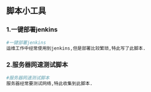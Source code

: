 ## 脚本小工具

### 1.一键部署jenkins

```bash
#一键部署jenkins
运维工作中经常使用到jenkins,但是部署比较繁琐,特此写了此脚本.
```

### 2.服务器网速测试脚本

```bash
#服务器网速测试脚本
服务器经常要测试网络,特此收集到此脚本.
```
